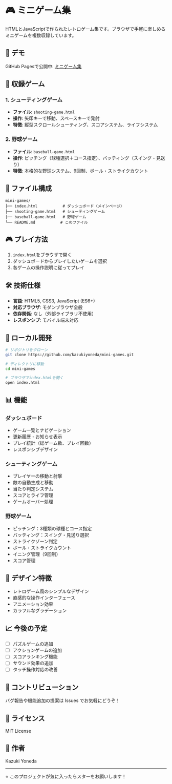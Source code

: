# 🎮 ミニゲーム集

HTMLとJavaScriptで作られたレトロゲーム集です。ブラウザで手軽に楽しめるミニゲームを複数収録しています。

## 🚀 デモ

GitHub Pagesで公開中: [ミニゲーム集](https://kazukiyoneda.github.io/mini-games/)

## 🎯 収録ゲーム

### 1. シューティングゲーム
- **ファイル**: `shooting-game.html`
- **操作**: 矢印キーで移動、スペースキーで発射
- **特徴**: 縦型スクロールシューティング、スコアシステム、ライフシステム

### 2. 野球ゲーム
- **ファイル**: `baseball-game.html`
- **操作**: ピッチング（球種選択＋コース指定）、バッティング（スイング・見送り）
- **特徴**: 本格的な野球システム、9回制、ボール・ストライクカウント

## 📁 ファイル構成

```
mini-games/
├── index.html           # ダッシュボード（メインページ）
├── shooting-game.html   # シューティングゲーム
├── baseball-game.html   # 野球ゲーム
└── README.md           # このファイル
```

## 🎮 プレイ方法

1. `index.html`をブラウザで開く
2. ダッシュボードからプレイしたいゲームを選択
3. 各ゲームの操作説明に従ってプレイ

## 🛠️ 技術仕様

- **言語**: HTML5, CSS3, JavaScript (ES6+)
- **対応ブラウザ**: モダンブラウザ全般
- **依存関係**: なし（外部ライブラリ不使用）
- **レスポンシブ**: モバイル端末対応

## 🔧 ローカル開発

```bash
# リポジトリをクローン
git clone https://github.com/kazukiyoneda/mini-games.git

# ディレクトリに移動
cd mini-games

# ブラウザでindex.htmlを開く
open index.html
```

## 📊 機能

### ダッシュボード
- ゲーム一覧とナビゲーション
- 更新履歴・お知らせ表示
- プレイ統計（総ゲーム数、プレイ回数）
- レスポンシブデザイン

### シューティングゲーム
- プレイヤーの移動と射撃
- 敵の自動生成と移動
- 当たり判定システム
- スコアとライフ管理
- ゲームオーバー処理

### 野球ゲーム
- ピッチング：3種類の球種とコース指定
- バッティング：スイング・見送り選択
- ストライクゾーン判定
- ボール・ストライクカウント
- イニング管理（9回制）
- スコア管理

## 🎨 デザイン特徴

- レトロゲーム風のシンプルなデザイン
- 直感的な操作インターフェース
- アニメーション効果
- カラフルなグラデーション

## 📈 今後の予定

- [ ] パズルゲームの追加
- [ ] アクションゲームの追加
- [ ] スコアランキング機能
- [ ] サウンド効果の追加
- [ ] タッチ操作対応の改善

## 🤝 コントリビューション

バグ報告や機能追加の提案は Issues でお気軽にどうぞ！

## 📝 ライセンス

MIT License

## 👤 作者

Kazuki Yoneda

---

⭐ このプロジェクトが気に入ったらスターをお願いします！